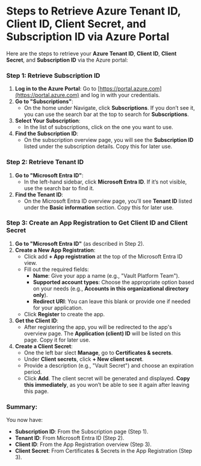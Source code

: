 # Steps to Retrieve Azure Tenant ID, Client ID, Client Secret, and Subscription ID via Azure Portal

Here are the steps to retrieve your **Azure Tenant ID**, **Client ID**, **Client Secret**, and **Subscription ID** via the Azure portal:

### Step 1: Retrieve **Subscription ID**

1. **Log in to the Azure Portal**: Go to [https://portal.azure.com](https://portal.azure.com) and log in with your credentials.
2. **Go to "Subscriptions"**: 
   - On the home under Navigate, click **Subscriptions**. If you don’t see it, you can use the search bar at the top to search for **Subscriptions**.
3. **Select Your Subscription**: 
   - In the list of subscriptions, click on the one you want to use.
4. **Find the Subscription ID**: 
   - On the subscription overview page, you will see the **Subscription ID** listed under the subscription details. Copy this for later use.

### Step 2: Retrieve **Tenant ID**

1. **Go to "Microsoft Entra ID"**:
   - In the left-hand sidebar, click **Microsoft Entra ID**. If it’s not visible, use the search bar to find it.
2. **Find the Tenant ID**:
   - On the Microsoft Entra ID overview page, you’ll see **Tenant ID** listed under the **Basic information** section. Copy this for later use.

### Step 3: Create an App Registration to Get **Client ID** and **Client Secret**

1. **Go to "Microsoft Entra ID"** (as described in Step 2).
2. **Create a New App Registration**:
   - Click add **+ App registration** at the top of the Microsoft Entra ID view.
   - Fill out the required fields:
     - **Name**: Give your app a name (e.g., "Vault Platform Team").
     - **Supported account types**: Choose the appropriate option based on your needs (e.g., **Accounts in this organizational directory only**).
     - **Redirect URI**: You can leave this blank or provide one if needed for your application.
   - Click **Register** to create the app.
3. **Get the Client ID**:
   - After registering the app, you will be redirected to the app's overview page. The **Application (client) ID** will be listed on this page. Copy it for later use.
4. **Create a Client Secret**:
   - One the left bar slect **Manage**, go to **Certificates & secrets**.
   - Under **Client secrets**, click **+ New client secret**.
   - Provide a description (e.g., "Vault Secret") and choose an expiration period.
   - Click **Add**. The client secret will be generated and displayed. **Copy this immediately**, as you won’t be able to see it again after leaving this page.

### Summary:
You now have:
- **Subscription ID**: From the Subscription page (Step 1).
- **Tenant ID**: From Microsoft Entra ID (Step 2).
- **Client ID**: From the App Registration overview (Step 3).
- **Client Secret**: From Certificates & Secrets in the App Registration (Step 3).